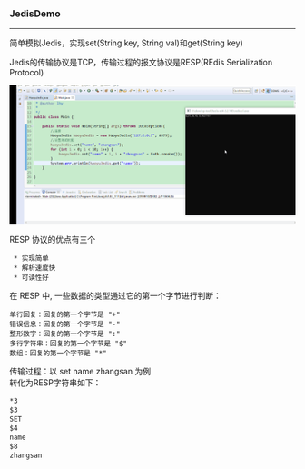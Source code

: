 ﻿### JedisDemo

* * *

简单模拟Jedis，实现set(String key, String val)和get(String key)

Jedis的传输协议是TCP，传输过程的报文协议是RESP(REdis Serialization Protocol)

![image](https://raw.githubusercontent.com/1595901624/JedisDemo/master/JedisDemo.gif)

RESP 协议的优点有三个

     * 实现简单
     * 解析速度快 
     * 可读性好

在 RESP 中, 一些数据的类型通过它的第一个字节进行判断：

    单行回复：回复的第一个字节是 "+"
    错误信息：回复的第一个字节是 "-"
    整形数字：回复的第一个字节是 ":"
    多行字符串：回复的第一个字节是 "$"
    数组：回复的第一个字节是 "*"

传输过程：以 set name zhangsan 为例  
转化为RESP字符串如下：

    *3 
    $3
    SET
    $4
    name
    $8
    zhangsan
